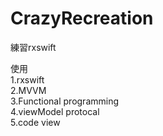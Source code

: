 # CrazyRecreation
練習rxswift  

使用  
1.rxswift  
2.MVVM  
3.Functional programming  
4.viewModel protocal  
5.code view  
